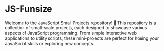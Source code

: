# JS-Funsize
Welcome to the JavaScript Small Projects repository! 🚀  This repository is a collection of small-scale projects, each designed to showcase various aspects of JavaScript programming. From simple interactive web applications to utility scripts, these mini-projects are perfect for honing your JavaScript skills or exploring new concepts.
